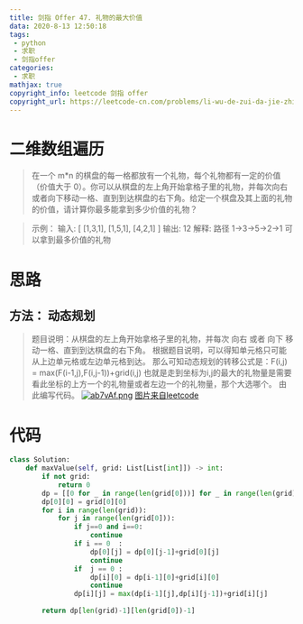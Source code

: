 ```yaml
---
title: 剑指 Offer 47. 礼物的最大价值
data: 2020-8-13 12:50:18
tags:
 - python
 - 求职
 - 剑指offer
categories:
 - 求职
mathjax: true
copyright_info: leetcode 剑指 offer
copyright_url: https://leetcode-cn.com/problems/li-wu-de-zui-da-jie-zhi-lcof/
---
```


# 二维数组遍历
>在一个 m*n 的棋盘的每一格都放有一个礼物，每个礼物都有一定的价值（价值大于 0）。你可以从棋盘的左上角开始拿格子里的礼物，并每次向右或者向下移动一格、直到到达棋盘的右下角。给定一个棋盘及其上面的礼物的价值，请计算你最多能拿到多少价值的礼物？

>示例：
>输入: 
[
  [1,3,1],
  [1,5,1],
  [4,2,1]
]
输出: 12
解释: 路径 1→3→5→2→1 可以拿到最多价值的礼物

# 思路
## 方法： 动态规划
>题目说明：从棋盘的左上角开始拿格子里的礼物，并每次 向右 或者 向下 移动一格、直到到达棋盘的右下角。
根据题目说明，可以得知单元格只可能从上边单元格或左边单元格到达。
那么可知动态规划的转移公式是：F(i,j) = max(F(i-1,j),F(i,j-1))+grid(i,j)
也就是走到坐标为i,j的最大的礼物量是需要看此坐标的上方一个的礼物量或者左边一个的礼物量，那个大选哪个。
>由此编写代码。
[![ab7vAf.png](https://s1.ax1x.com/2020/08/10/ab7vAf.png)](https://imgchr.com/i/ab7vAf)
[图片来自leetcode](https://leetcode-cn.com/problems/li-wu-de-zui-da-jie-zhi-lcof/solution/mian-shi-ti-47-li-wu-de-zui-da-jie-zhi-dong-tai-gu/)

# 代码

``` python
class Solution:
    def maxValue(self, grid: List[List[int]]) -> int:
        if not grid:
            return 0
        dp = [[0 for _ in range(len(grid[0]))] for _ in range(len(grid))]
        dp[0][0] = grid[0][0]
        for i in range(len(grid)):
            for j in range(len(grid[0])):
                if j==0 and i==0:
                    continue
                if i == 0  :
                    dp[0][j] = dp[0][j-1]+grid[0][j]
                    continue
                if  j == 0 :
                    dp[i][0] = dp[i-1][0]+grid[i][0]
                    continue
                dp[i][j] = max(dp[i-1][j],dp[i][j-1])+grid[i][j]
        
        return dp[len(grid)-1][len(grid[0])-1]
```